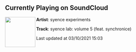 ## Currently Playing on SoundCloud

[<img align="left" width="100" src="https://i1.sndcdn.com/artworks-y6gZlvpYcFdZvkyC-Xldgwg-t500x500.jpg">](https://soundcloud.com/syenceexperiments/syence-lab-volume-5-feat-synchronice?in=syenceexperiments/sets/syence-mixes-sets)

**Artist**: syence experiments 

**Track**: syence lab: volume 5 (feat. synchronice)

Last updated at 03/10/2021 15:03
